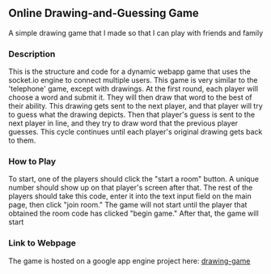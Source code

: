 ## Online Drawing-and-Guessing Game
A simple drawing game that I made so that I can play with friends and family

### Description
This is the structure and code for a dynamic webapp game that uses the socket.io engine to connect multiple users. This game is very similar to the 'telephone' game, except with drawings. At the first round, each player will choose a word and submit it. They will then draw that word to the best of their ability. This drawing gets sent to the next player, and that player will try to guess what the drawing depicts. Then that player's guess is sent to the next player in line, and they try to draw word that the previous player guesses. This cycle continues until each player's original drawing gets back to them.

### How to Play
To start, one of the players should click the "start a room" button. A unique number should show up on that player's screen after that. The rest of the players should take this code, enter it into the text input field on the main page, then click "join room." The game will not start until the player that obtained the room code has clicked "begin game." After that, the game will start

### Link to Webpage
The game is hosted on a google app engine project here:
[drawing-game](https://gamenight-drawing-game.wl.r.appspot.com/)